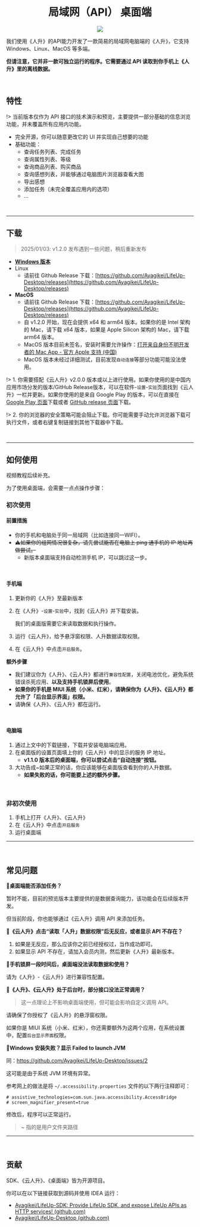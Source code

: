<h1 align="center" padding="100">局域网（API） 桌面端</h1>

<p align="center">
 <img src="guide/_media/api/desktop.png" />
</p>


我们使用《人升》的API能力开发了一款简易的局域网电脑端的《人升》，它支持 Windows、Linux、MacOS 等多端。

**但请注意，它并非一款可独立运行的程序。它需要通过 API 读取到你手机上《人升》里的离线数据。**

<br/>

## 特性

!> 当前版本仅作为 API 接口的技术演示和预览，主要提供一部分基础的信息浏览功能，并未覆盖所有应用内功能。

- 完全开源，你可以随意更改它的 UI 并实现自己想要的功能
- 基础功能：
  - 查询任务列表、完成任务
  - 查询属性列表、等级
  - 查询商品列表、购买商品
  - 查询感想列表，并能够通过电脑图片浏览器查看大图
  - 导出感想
  - 添加任务（未完全覆盖应用内的选项）
  - ...



<br/>

---



## 下载

> 2025/01/03: v1.2.0 发布遇到一些问题，稍后重新发布

- **[Windows 版本](http://lifeupcdnpic.cdn.dfyun.com.cn/download/release/desktop/LifeUp%20Desktop-1.1.1-windows.zip)**
- Linux
  - 请前往 Github Release 下载：[https://github.com/Ayagikei/LifeUp-Desktop/releases](https://github.com/Ayagikei/LifeUp-Desktop/releases)
- **MacOS**
  - 请前往 Github Release 下载：[https://github.com/Ayagikei/LifeUp-Desktop/releases](https://github.com/Ayagikei/LifeUp-Desktop/releases)
  - 自 v1.2.0 开始，现在会提供 x64 和 arm64 版本。如果你的是 Intel 架构的 Mac，请下载 x64 版本，如果是 Apple Silicon 架构的 Mac，请下载 arm64 版本。
  - MacOS 版本目前未签名，安装时需要允许操作：[打开来自身份不明开发者的 Mac App - 官方 Apple 支持 (中国)](https://support.apple.com/zh-cn/guide/mac-help/mh40616/mac)
  - MacOS 版本未经过详细测试，目前发现`自动连接`等部分功能可能没法使用。



!> 1. 你需要搭配《云人升》v2.0.0 版本或以上进行使用。如果你使用的是中国内应用市场分发的版本/GitHub Release版本，可以在软件-`设置`-`实验`页面找到《云人升》一栏并更新。如果你使用的是来自 Google Play 的版本，可以在直接在 [Google Play 页面](https://play.google.com/store/apps/details?id=net.lifeupapp.lifeup.http)下载或者 [GitHub release 页面](https://github.com/Ayagikei/LifeUp-SDK/releases/latest)下载。

!> 2. 你的浏览器的安全策略可能会阻止下载。你可能需要手动允许浏览器下载可执行文件，或者右键复制链接到其他下载器中下载。

<br/>



---



## 如何使用

视频教程后续补充。

为了使用桌面端，会需要一点点操作步骤：

### 初次使用

#### 前置措施

- 你的手机和电脑处于同一局域网（比如连接同一WIFI）。
- <del>⚠如果你的组网情况很复杂，请先尝试能否在电脑上 ping 通手机的 IP 地址再做尝试。</del>
  - 新版本桌面端支持自动检测手机 IP，可以跳过这一步。


<br/>

#### 手机端

1. 更新你的《人升》至最新版本

2. 在《人升》-`设置`-`实验`中，找到《云人升》并下载安装。

   我们的桌面版需要它来读取数据和执行操作。

3. 运行《云人升》，给予悬浮窗权限、人升数据读取权限。

4. 在《云人升》中点击`开启服务`。



**额外步骤**

- 我们建议你为《人升》、《云人升》都进行`兼容性配置`，关闭电池优化，避免系统错误杀死应用、**以及支持手机锁屏后使用**。
- **如果你的手机是 MIUI 系统（小米、红米），请确保你为《人升》、《云人升》都允许了「后台显示界面」权限。**
- 请确保《人升》、《云人升》都在运行。

<br/>


#### 电脑端

1. 通过上文中的下载链接，下载并安装电脑端应用。
2. 在桌面版的设置页面填上你的《云人升》中的显示的服务 IP 地址。
   - **v1.1.0 版本后的桌面端，你可以尝试点击“自动连接”按钮。**
3. 大功告成~如果正常的话，你应该能够在桌面版查看到你的人升数据。
   - **如果失败的话，你可能要上述的额外步骤。**



<br/>

### 非初次使用

1. 手机上打开《人升》、《云人升》
2. 在《云人升》中点击`开启服务`
3. 运行桌面端


---



<br/>

## 常见问题

**🔶桌面端能否添加任务？**

暂时不能，目前的预览版本主要提供的是数据查询能力，该功能会在后续版本开发。

但当前阶段，你也能够通过《云人升》调用 API 来添加任务。

**🔶《云人升》点击“读取「人升」数据权限”后无反应，或者显示 API 不存在？**

1. 如果是无反应，那么应该你之前已经授权过，当作成功即可。
2. 如果显示 API 不存在，请加入会员内测，然后更新《人升》最新版本。

**🔶手机锁屏一段时间后，桌面端没法读取数据和使用？**

请为《人升》-《云人升》进行兼容性配置。

**🔶《人升》、《云人升》处于后台时，部分接口没法正常调用？**

> 这一点理论上不影响桌面端使用，但可能会影响自定义调用 API。

请确保了你授权了《云人升》的悬浮窗权限。

如果你是 MIUI 系统（小米、红米），你还需要额外为这两个应用，在系统设置中，配置`后台显示界面`权限。

**🔶Windows 安装失败？显示 Failed  to launch JVM**

同：https://github.com/Ayagikei/LifeUp-Desktop/issues/2

这可能是由于系统 JVM 环境有异常。



参考网上的做法是将 `~/.accessibility.properties` 文件的以下两行注释即可：

```
# assistive_technologies=com.sun.java.accessibility.AccessBridge
# screen_magnifier_present=true
```



修改后，程序可以正常运行。

> ~ 指的是用户文件夹路径

---



<br/>

## 贡献

SDK、《云人升》、《桌面端》皆为开源项目。

你可以在以下链接获取到源码并使用 IDEA 运行：

- [Ayagikei/LifeUp-SDK: Provide LifeUp SDK, and expose LifeUp APIs as HTTP services! (github.com)](https://github.com/Ayagikei/LifeUp-SDK)
- [Ayagikei/LifeUp-Desktop (github.com)](https://github.com/Ayagikei/LifeUp-Desktop)
